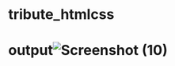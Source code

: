 # tribute_htmlcss
# output![Screenshot (10)](https://user-images.githubusercontent.com/91521477/182311130-c3e6da68-b09f-4be7-899c-8abe5925f5cc.png)
